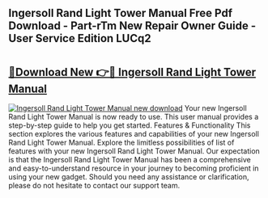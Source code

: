 ## Ingersoll Rand Light Tower Manual Free Pdf Download - Part-rTm New Repair Owner Guide - User Service Edition LUCq2

# <h2><a href="http://bc74758.oget.top/?id=Ingersoll+Rand+Light+Tower+Manual">🔗Download New 👉🔴 Ingersoll Rand Light Tower Manual</a></h2>

[![Ingersoll Rand Light Tower Manual new download](https://i.imgur.com/5g1atiW.png)](http://bc74758.oget.top/?id=Ingersoll+Rand+Light+Tower+Manual)
Your new Ingersoll Rand Light Tower Manual is now ready to use. This user manual provides a step-by-step guide to help you get started. Features & Functionality This section explores the various features and capabilities of your new Ingersoll Rand Light Tower Manual. Explore the limitless possibilities of list of features with your new Ingersoll Rand Light Tower Manual. Our expectation is that the Ingersoll Rand Light Tower Manual has been a comprehensive and easy-to-understand resource in your journey to becoming proficient in using your new gadget. Should you need any assistance or clarification, please do not hesitate to contact our support team.
